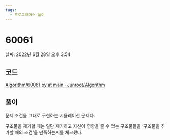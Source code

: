 ```yaml
---
tags:
  - 프로그래머스-풀이
---
```

# 60061

날짜: 2022년 6월 28일 오후 3:54

## 코드

[Algorithm/60061.py at main · Junroot/Algorithm](https://github.com/Junroot/Algorithm/blob/main/programmers/60061.py)

## 풀이

문제 조건을 그대로 구현하는 시뮬레이션 문제다.

구조물을 제거할 때는 일단 제거하고 자신이 영향을 줄 수 있는 구조물들을 ‘구조물을 추가할 때의 조건'을 만족하는지를 체크했다.